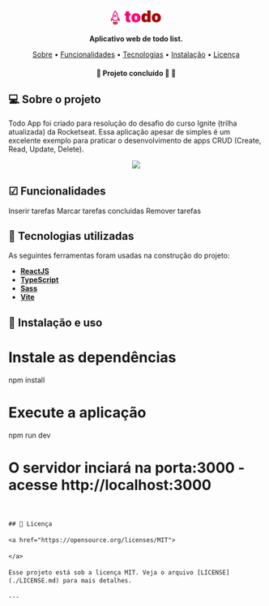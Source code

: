 <p align="center">
  <img width="20%" src="./src/assets/logo.svg" />
</p>

<p align="center">
    <strong>Aplicativo web de todo list.</strong>
</p>

<p align="center">
 <a href="#-sobre-o-projeto">Sobre</a> •
 <a href="#-funcionalidades">Funcionalidades</a> • 
 <a href="#-tecnologias-utilizadas">Tecnologias</a> • 
 <a href="#-instalação-e-uso">Instalação</a> • 
 <a href="#-licença">Licença</a>
</p>

<h4 align="center"> 
	🚧  Projeto concluído 🚀 🚧
</h4>

## 💻 Sobre o projeto

Todo App foi criado para resolução do desafio do curso Ignite (trilha atualizada) da Rocketseat. Essa aplicação apesar de simples é um excelente exemplo para praticar o desenvolvimento de apps CRUD (Create, Read, Update, Delete).

<p align="center">
  <img src=".github/app-preview.gif">
</p>


## ☑ Funcionalidades

Inserir tarefas
Marcar tarefas concluidas
Remover tarefas

## 🔨 Tecnologias utilizadas

As seguintes ferramentas foram usadas na construção do projeto:

- **[ReactJS](https://reactjs.org/)**
- **[TypeScript](https://www.typescriptlang.org/)**
- **[Sass](https://sass-lang.com/)**
- **[Vite](https://vitejs.dev/)**

## 🚀 Instalação e uso

# Instale as dependências
npm install

# Execute a aplicação
npm run dev

# O servidor inciará na porta:3000 - acesse http://localhost:3000
```


## 📝 Licença

<a href="https://opensource.org/licenses/MIT">

</a>

Esse projeto está sob a licença MIT. Veja o arquivo [LICENSE](./LICENSE.md) para mais detalhes.

---
